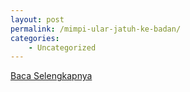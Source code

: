 ```yaml
---
layout: post
permalink: /mimpi-ular-jatuh-ke-badan/
categories:
    - Uncategorized
---
```


[Baca Selengkapnya](/03)